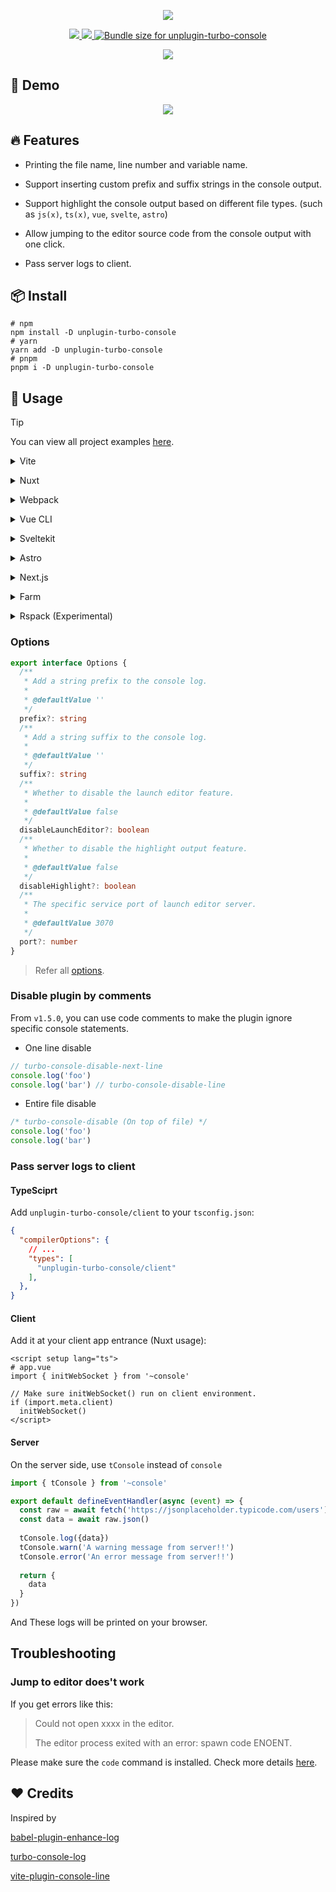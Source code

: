 <p align='center'>
  <img src="https://cdn.jsdelivr.net/gh/yuyinws/static@master/2023/12/upgit_20231203_1701604926.png" >
</p>


<p align='center'>
<a href="https://www.npmjs.com/package/unplugin-turbo-console">
<img src="https://img.shields.io/npm/v/unplugin-turbo-console?style=flat&colorA=3f3f46&colorB=ff7151">
</a>
<a href="https://www.npmjs.com/package/unplugin-turbo-console">
<img src="https://img.shields.io/npm/dm/unplugin-turbo-console?style=flat&colorA=3f3f46&colorB=ff7151">
</a>
<a href="https://pkg-size.dev/unplugin-turbo-console"><img src="https://pkg-size.dev/badge/bundle/544318" title="Bundle size for unplugin-turbo-console"></a>
</p>

<p align="center">
<a href="https://stackblitz.com/github/yuyinws/stackblitz-demo?file=vite.config.ts"><img src="https://developer.stackblitz.com/img/open_in_stackblitz.svg"></a>
</p>


## 🎥 Demo

<p align='center'>
  <img src="https://cdn.jsdelivr.net/gh/yuyinws/static@master/2024/04/upgit_20240421_1713682760.gif" >
</p>


## 🔥 Features

- Printing the file name, line number and variable name.

- Support inserting custom prefix and suffix strings in the console output.

- Support highlight the console output based on different file types. (such as `js(x)`, `ts(x)`, `vue`, `svelte`, `astro`)

- Allow jumping to the editor source code from the console output with one click.

- Pass server logs to client.

## 📦 Install

```shell
# npm
npm install -D unplugin-turbo-console
# yarn
yarn add -D unplugin-turbo-console
# pnpm
pnpm i -D unplugin-turbo-console
```

## 🦄 Usage

> [!TIP]
> You can view all project examples [here](https://github.com/yuyinws/vite-plugin-turbo-console/tree/main/examples).

<details>
<summary>Vite</summary><br>

```ts
// vite.config.ts
import { defineConfig } from 'vite'
import TurboConsole from 'unplugin-turbo-console/vite'

// https://vitejs.dev/config/
export default defineConfig({
  plugins: [
    TurboConsole({
      /* options here */
    })
  ],
})
```

<br></details>

<details>
<summary>Nuxt</summary><br>

```ts
// nuxt.config.ts
// https://nuxt.com/docs/api/configuration/nuxt-config
export default defineNuxtConfig({
  modules: [
    'unplugin-turbo-console/nuxt'
  ],
  turboConsole: {
    /* options here */
  }
})
```

<br></details>


<details>
<summary>Webpack</summary><br>

```js
// webpack.config.js
module.exports = {
  /* ... */
  plugins: [
    require('unplugin-turbo-console/webpack')({ /* options */ }),
  ],
}
```

<br></details>


<details>
<summary>Vue CLI</summary><br>

```js
// vue.config.js
const { defineConfig } = require('@vue/cli-service')

module.exports = defineConfig({
  transpileDependencies: true,
  parallel: false,
  configureWebpack: {
    plugins: [
      require('unplugin-turbo-console/webpack')({
        /* options here */
      })
    ]
  }
})
```

<br></details>

<details>
<summary>Sveltekit</summary><br>

⚠️ Please add TurboConsole plugin **before** Sveltekit plugin

```js
import { sveltekit } from '@sveltejs/kit/vite';
import { defineConfig } from 'vite';
import TurboConsole from 'unplugin-turbo-console/vite'

export default defineConfig({
	plugins: [
		TurboConsole(),
		sveltekit()
	]
});

```

<br></details>

<details>

<summary>Astro</summary><br>

```js
// astro.config.mjs
import { defineConfig } from 'astro/config'
import TurboConsole from 'unplugin-turbo-console/astro'

// https://astro.build/config
export default defineConfig({
  integrations: [
    TurboConsole()
  ]
})
```

<br></details>



<details>
<summary>Next.js</summary><br>

```js
// next.config.js
/** @type {import('next').NextConfig} */
const nextConfig = {
  webpack(config) {
    config.plugins.push(
      require('unplugin-turbo-console/webpack')()
    )

    return config
  }
}

module.exports = nextConfig
```

<br></details>



<details>
<summary>Farm</summary><br>

```ts
// farm.config.ts
import { defineConfig } from '@farmfe/core';
import vue from '@vitejs/plugin-vue';
import TurboConsole from 'unplugin-turbo-console/farm'

export default defineConfig({
  vitePlugins: [
    vue(),
  ],
  plugins: [
    TurboConsole()
  ]
});

```

<br></details>

<details>
<summary>Rspack (Experimental)</summary><br>

```js
// rspack.config.js
const rspack = require('@rspack/core')
const { VueLoaderPlugin } = require('vue-loader')
/** @type {import('@rspack/cli').Configuration} */

const config = {

  plugins: [
    new VueLoaderPlugin(),
    new rspack.HtmlRspackPlugin({
      template: './index.html'
    }),
    require('unplugin-turbo-console/rspack')(),
  ],

}
module.exports = config
```

<br></details>

### Options

```ts
export interface Options {
  /**
   * Add a string prefix to the console log.
   *
   * @defaultValue ''
   */
  prefix?: string
  /**
   * Add a string suffix to the console log.
   *
   * @defaultValue ''
   */
  suffix?: string
  /**
   * Whether to disable the launch editor feature.
   *
   * @defaultValue false
   */
  disableLaunchEditor?: boolean
  /**
   * Whether to disable the highlight output feature.
   *
   * @defaultValue false
   */
  disableHighlight?: boolean
  /**
   * The specific service port of launch editor server.
   *
   * @defaultValue 3070
   */
  port?: number
}
```

> Refer all [options](https://github.com/unplugin/unplugin-turbo-console/blob/main/src/types.ts#L1).

### Disable plugin by comments

From `v1.5.0`, you can use code comments to make the plugin ignore specific console statements.

- One line disable

```js
// turbo-console-disable-next-line
console.log('foo')
console.log('bar') // turbo-console-disable-line
```

- Entire file disable

```js
/* turbo-console-disable (On top of file) */  
console.log('foo')
console.log('bar')
```

### Pass server logs to client

#### TypeSciprt

Add `unplugin-turbo-console/client` to your `tsconfig.json`:

```json
{
  "compilerOptions": {
    // ...
    "types": [
      "unplugin-turbo-console/client"
    ],
  },
}
```

#### Client

Add it at your client app entrance (Nuxt usage):

```vue
<script setup lang="ts">
# app.vue
import { initWebSocket } from '~console'

// Make sure initWebSocket() run on client environment.
if (import.meta.client)
  initWebSocket()
</script>
```

#### Server

On the server side, use `tConsole` instead of `console`

```ts
import { tConsole } from '~console'

export default defineEventHandler(async (event) => {
  const raw = await fetch('https://jsonplaceholder.typicode.com/users')
  const data = await raw.json()
  
  tConsole.log({data})
  tConsole.warn('A warning message from server!!')
  tConsole.error('An error message from server!!')
  
  return {
    data
  }
})

```

And These logs will be printed on your browser.

## Troubleshooting

### Jump to editor does't work

If you get errors like this:

> Could not open xxxx in the editor.
>
> The editor process exited with an error: spawn code ENOENT.

Please make sure the `code` command is installed. Check more details [here](https://code.visualstudio.com/docs/setup/mac#_launching-from-the-command-line).

## ❤️ Credits

Inspired by 

[babel-plugin-enhance-log](https://github.com/baozouai/babel-plugin-enhance-log)

[turbo-console-log](https://github.com/Chakroun-Anas/turbo-console-log)

[vite-plugin-console-line](https://github.com/lq9958/vite-plugin-console-line)

